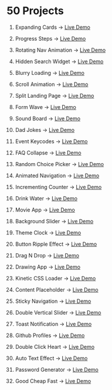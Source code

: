 # 50 Projects

1. Expanding Cards -> [Live Demo](https://lucid-mccarthy-c39bad.netlify.app/)

2. Progress Steps -> [Live Demo](https://priceless-albattani-d284c8.netlify.app/)

3. Rotating Nav Animation -> [Live Demo](https://friendly-williams-43780d.netlify.app/)

4. Hidden Search Widget -> [Live Demo](https://boring-goldberg-8244df.netlify.app/)

5. Blurry Loading -> [Live Demo](https://nervous-clarke-021f0b.netlify.app/)

6. Scroll Animation -> [Live Demo](https://suspicious-elion-d1343e.netlify.app/)

7. Split Landing Page -> [Live Demo](https://romantic-swartz-449b5e.netlify.app/)

8. Form Wave -> [Live Demo](https://determined-euler-c39e75.netlify.app/)

9. Sound Board -> [Live Demo](https://determined-swirles-4ddbc2.netlify.app/)

10. Dad Jokes -> [Live Demo](https://cranky-jang-501c6c.netlify.app/)

11. Event Keycodes -> [Live Demo](https://modest-mirzakhani-68eb91.netlify.app/)

12. FAQ Collapse -> [Live Demo](https://determined-brahmagupta-b4d452.netlify.app/)

13. Random Choice Picker -> [Live Demo](https://elegant-lamport-53414d.netlify.app/)

14. Animated Navigation -> [Live Demo](https://trusting-shockley-8de9af.netlify.app/)

15. Incrementing Counter -> [Live Demo](https://admiring-leakey-23f814.netlify.app/)

16. Drink Water -> [Live Demo](https://mystifying-edison-985867.netlify.app/)

17. Movie App -> [Live Demo](https://epic-mcnulty-5b5950.netlify.app/)

18. Background Slider -> [Live Demo](https://loving-pare-d029e9.netlify.app/)

19. Theme Clock -> [Live Demo](https://heuristic-golick-9ac277.netlify.app/)

20. Button Ripple Effect -> [Live Demo](https://agitated-banach-2dbfcb.netlify.app/)

21. Drag N Drop -> [Live Demo](https://condescending-kilby-431c4f.netlify.app/)

22. Drawing App -> [Live Demo](https://nostalgic-nobel-503f3b.netlify.app/)

23. Kinetic CSS Loader -> [Live Demo](https://optimistic-joliot-f9a620.netlify.app/)

24. Content Placeholder -> [Live Demo](https://vibrant-kowalevski-12474c.netlify.app/)

25. Sticky Navigation -> [Live Demo](https://focused-northcutt-73bd95.netlify.app/)

26. Double Vertical Slider -> [Live Demo](https://silly-panini-521fdf.netlify.app/)

27. Toast Notification -> [Live Demo](https://boring-darwin-713554.netlify.app/)

28. Github Profiles -> [Live Demo](https://vibrant-lamport-988b77.netlify.app/)

29. Double Click Heart -> [Live Demo](https://dreamy-colden-103cd6.netlify.app/)

30. Auto Text Effect -> [Live Demo](https://angry-austin-479f01.netlify.app/)

31. Password Generator -> [Live Demo](https://frosty-bardeen-2b6ea0.netlify.app/)

32. Good Cheap Fast -> [Live Demo](https://vigorous-jepsen-734d87.netlify.app/)
